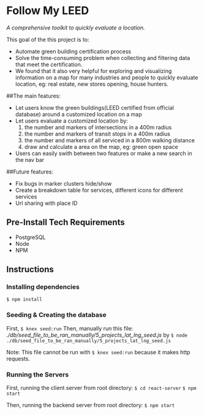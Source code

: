 # Follow My LEED
_A comprehensive toolkit to quickly evaluate a location._

This goal of the this project is to:
- Automate green building certification process
- Solve the time-consuming problem when collecting and filtering data that meet the certification.
- We found that it also very helpful for exploring and visualizing information on a map for many industries and people to quickly evaluate location, eg: real estate, new stores opening, house hunters.

##The main features:
- Let users know the green buildings(LEED certified from official database) around a customized location on a map
- Let users evaluate a customized location by:
  1. the number and markers of intersections in a 400m radius
  2. the number and markers of transit stops in a 400m radius
  3. the number and markers of all serviced in a 800m walking distance
  4. draw and calculate a area on the map, eg: green open space
- Users can easily swith between two features or make a new search in the nav bar

##Future features:
- Fix bugs in marker clusters hide/show
- Create a breakdown table for services, different icons for different services
- Url sharing with place ID

## Pre-Install Tech Requirements
- PostgreSQL
- Node
- NPM

## Instructions

### Installing dependencies

```$ npm install```

### Seeding & Creating the database

First, ```$ knex seed:run```
Then, manually run this file: *./db/seed_file_to_be_ran_manually/5_projects_lat_lng_seed.js*
by ```$ node  ./db/seed_file_to_be_ran_manually/5_projects_lat_lng_seed.js```

Note: This file cannot be run with `$ knex seed:run` because it makes http requests.

### Running the Servers

First, running the client server from root directory:
```$ cd react-server```
```$ npm start```

Then, running the backend server from root directory:
```$ npm start```
